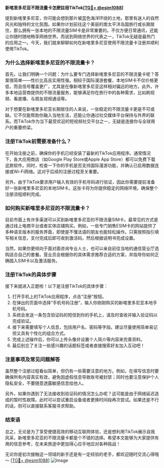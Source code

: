 **新喀里多尼亚不限流量卡怎麽註冊TikTok[[TG💪+ @esim1088](https://t.me/s/esim1088)]**

提到新喀里多尼亚，你可能会想到那片被蓝色海洋环绕的土地，那里有迷人的自然风光和独特的文化氛围。如果你计划前往这个美丽的南太平洋岛国旅行或长期居住，那么拥有一张本地的不限流量SIM卡是非常重要的。不仅方便日常通讯，还能让你随时随地畅享网络世界。而说到网络世界的代表之一，TikTok无疑是最热门的应用之一。今天，我们就来聊聊如何在新喀里多尼亚使用不限流量卡注册并顺利使用TikTok。

### 为什么选择新喀里多尼亚的不限流量卡？

首先，让我们明确一个问题：为什么要专门选择新喀里多尼亚的不限流量卡呢？答案很简单——性价比高且实用性强。相较于国际漫游套餐，本地SIM卡不仅价格更低，而且信号覆盖更广，尤其是在像新喀里多尼亚这样相对偏远的地方。此外，许多本地运营商提供的不限流量服务，能够满足你在旅行中的各种需求，比如刷视频、看直播、与朋友视频通话等。

对于想要在新喀里多尼亚长期居住的人来说，一张稳定的不限流量卡更是不可或缺。它不仅能帮助你融入当地生活，还能让你通过社交媒体平台保持与外界的联系。而TikTok作为当下最受欢迎的短视频社交平台之一，无疑是连接你与全球用户的重要桥梁。

### 注册TikTok前需要准备什么？

在开始注册之前，确保你的手机已经安装了最新的TikTok应用程序。通常情况下，各大应用商店（如Google Play Store或Apple App Store）都可以免费下载这款软件。同时，检查一下你的手机是否支持国际漫游功能，并确认已启用数据连接或Wi-Fi网络。这对于后续的注册过程至关重要。

另外，由于TikTok要求用户输入有效的手机号码进行验证，因此你需要提前准备好一张新喀里多尼亚的本地SIM卡。这张卡将为你提供稳定的网络环境，确保整个注册流程顺利完成。

### 如何购买新喀里多尼亚的不限流量卡？

目前市面上有许多渠道可以买到新喀里多尼亚的不限流量SIM卡。最常见的方式是通过线上电商平台或者实体店铺购买。例如，一些专门销售ESIM卡的网站提供了多种语言版本的服务界面，即使是不懂法语的朋友也能轻松操作。只需按照指引填写相关信息，支付完成后即可收到激活码，然后根据说明书完成设置。

当然，如果你更倾向于面对面咨询专业人士，也可以亲自前往当地的通信营业厅选购适合自己的套餐。营业员会根据你的具体需求推荐合适的方案，并指导你如何正确插入SIM卡以及激活服务。

### 注册TikTok的具体步骤

接下来就进入正题啦！以下是注册TikTok的具体步骤：

1. 打开手机上的TikTok应用程序，点击“注册”按钮。
2. 在弹出的页面中选择“手机号码注册”，输入你刚刚购买的新喀里多尼亚本地手机号码。
3. 系统会发送一条包含验证码的短信到你的手机上，请及时查收并输入验证码以完成验证。
4. 接下来需要填写个人信息，包括用户名、密码等字段。建议尽量使用简单易记但又具有个性化的组合方式。
5. 完成上述操作后，你可以上传头像并设置个人简介等内容来完善资料。
6. 最后别忘了关注一些感兴趣的话题标签或者直接搜索好友加入互动吧！

### 注意事项及常见问题解答

虽然整个注册过程看似简单，但仍有一些需要注意的地方。例如，在填写信息时要确保所有内容真实有效，避免因虚假信息导致账号被封禁；同时也要注意保护个人隐私安全，不要随意透露敏感信息给他人。

另外，如果你遇到了无法接收到验证码的情况怎么办呢？这可能是由于网络延迟造成的暂时性故障。此时可以尝试重启设备或者更换时间段再次尝试。如果还是不行的话，则可以直接联系客服寻求帮助。

### 结束语

总之，无论是为了享受便捷高效的移动互联网体验，还是想利用TikTok展示自我风采，新喀里多尼亚的不限流量卡都是个不错的选择。希望本文能够为大家提供有用的信息参考，在未来旅途中更加得心应手地应对各种挑战！

无论你是初次接触这一领域的新手还是有一定经验的老手，都欢迎随时交流心得哦～ [[TG💪+ @esim1088](https://t.me/s/esim1088)] 
![Image](https://i.postimg.cc/4NQfJmqS/Snipaste-2025-05-13-00-14-12.png)